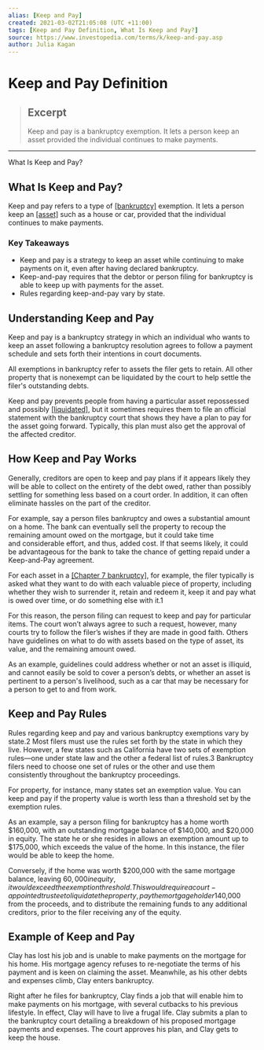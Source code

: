 ```yaml
---
alias: [Keep and Pay]
created: 2021-03-02T21:05:08 (UTC +11:00)
tags: [Keep and Pay Definition, What Is Keep and Pay?]
source: https://www.investopedia.com/terms/k/keep-and-pay.asp
author: Julia Kagan
---
```


# Keep and Pay Definition

> ## Excerpt
> Keep and pay is a bankruptcy exemption. It lets a person keep an asset provided the individual continues to make payments.

---

What Is Keep and Pay?
## What Is Keep and Pay?

Keep and pay refers to a type of [[bankruptcy]](https://www.investopedia.com/terms/b/bankruptcy.asp) exemption. It lets a person keep an [[asset]](https://www.investopedia.com/terms/a/asset.asp) such as a house or car, provided that the individual continues to make payments.

### Key Takeaways

-   Keep and pay is a strategy to keep an asset while continuing to make payments on it, even after having declared bankruptcy.
-   Keep-and-pay requires that the debtor or person filing for bankruptcy is able to keep up with payments for the asset.
-   Rules regarding keep-and-pay vary by state.

## Understanding Keep and Pay

Keep and pay is a bankruptcy strategy in which an individual who wants to keep an asset following a bankruptcy resolution agrees to follow a payment schedule and sets forth their intentions in court documents.

All exemptions in bankruptcy refer to assets the filer gets to retain. All other property that is nonexempt can be liquidated by the court to help settle the filer's outstanding debts.

Keep and pay prevents people from having a particular asset repossessed and possibly [[liquidated]](https://www.investopedia.com/terms/l/liquidate.asp), but it sometimes requires them to file an official statement with the bankruptcy court that shows they have a plan to pay for the asset going forward. Typically, this plan must also get the approval of the affected creditor.

## How Keep and Pay Works

Generally, creditors are open to keep and pay plans if it appears likely they will be able to collect on the entirety of the debt owed, rather than possibly settling for something less based on a court order. In addition, it can often eliminate hassles on the part of the creditor. 

For example, say a person files bankruptcy and owes a substantial amount on a home. The bank can eventually sell the property to recoup the remaining amount owed on the mortgage, but it could take time and considerable effort, and thus, added cost. If that seems likely, it could be advantageous for the bank to take the chance of getting repaid under a Keep-and-Pay agreement.

For each asset in a [[Chapter 7 bankruptcy]](https://www.investopedia.com/terms/c/chapter7.asp), for example, the filer typically is asked what they want to do with each valuable piece of property, including whether they wish to surrender it, retain and redeem it, keep it and pay what is owed over time, or do something else with it.1

For this reason, the person filing can request to keep and pay for particular items. The court won’t always agree to such a request, however, many courts try to follow the filer’s wishes if they are made in good faith. Others have guidelines on what to do with assets based on the type of asset, its value, and the remaining amount owed.

As an example, guidelines could address whether or not an asset is illiquid, and cannot easily be sold to cover a person’s debts, or whether an asset is pertinent to a person's livelihood, such as a car that may be necessary for a person to get to and from work.

## Keep and Pay Rules

Rules regarding keep and pay and various bankruptcy exemptions vary by state.2 Most filers must use the rules set forth by the state in which they live. However, a few states such as California have two sets of exemption rules—one under state law and the other a federal list of rules.3 Bankruptcy filers need to choose one set of rules or the other and use them consistently throughout the bankruptcy proceedings.

For property, for instance, many states set an exemption value. You can keep and pay if the property value is worth less than a threshold set by the exemption rules.

As an example, say a person filing for bankruptcy has a home worth $160,000, with an outstanding mortgage balance of $140,000, and $20,000 in equity. The state he or she resides in allows an exemption amount up to $175,000, which exceeds the value of the home. In this instance, the filer would be able to keep the home.

Conversely, if the home was worth $200,000 with the same mortgage balance, leaving $60,000 in equity, it would exceed the exemption threshold. This would require a court-appointed trustee to liquidate the property, pay the mortgage holder $140,000 from the proceeds, and to distribute the remaining funds to any additional creditors, prior to the filer receiving any of the equity.

## Example of Keep and Pay

Clay has lost his job and is unable to make payments on the mortgage for his home. His mortgage agency refuses to re-negotiate the terms of his payment and is keen on claiming the asset. Meanwhile, as his other debts and expenses climb, Clay enters bankruptcy.

Right after he files for bankruptcy, Clay finds a job that will enable him to make payments on his mortgage, with several cutbacks to his previous lifestyle. In effect, Clay will have to live a frugal life. Clay submits a plan to the bankruptcy court detailing a breakdown of his proposed mortgage payments and expenses. The court approves his plan, and Clay gets to keep the house.
